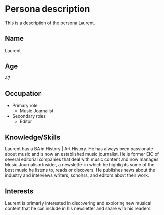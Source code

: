 ---
---

# Persona description

This is a description of the persona Laurent.

## Name
Laurent

## Age
47

## Occupation
- Primary role
  - Music Journalist
- Secondary roles
  - Editor

## Knowledge/Skills
Laurent has a BA in History | Art History. He has always been passionate about music and is now an established music journalist. He is former EIC of several editorial companies that deal with music content and now manages Music Journalism Insider, a newsletter in which he highlights some of the best music he listens to, reads or discovers. He publishes news about the industry and interviews writers, scholars, and editors about their work.

## Interests
Laurent is primarily interested in discovering and exploring new musical content that he can include in his newsletter and share with his readers.
